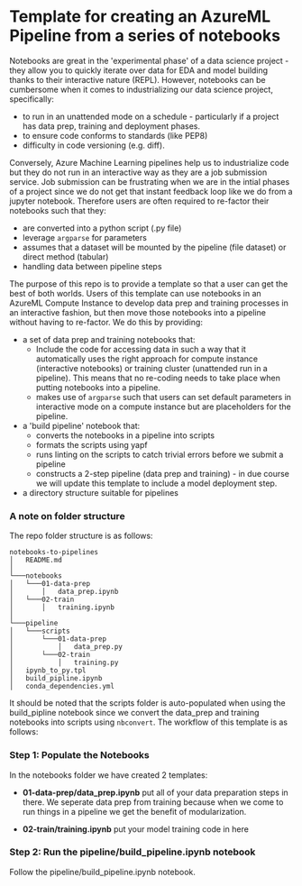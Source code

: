 # Template for creating an AzureML Pipeline from a series of notebooks

Notebooks are great in the 'experimental phase' of a data science project - they allow you to quickly iterate over data for EDA and model building thanks to their interactive nature (REPL). However, notebooks can be cumbersome when it comes to industrializing our data science project, specifically:

* to run in an unattended mode on a schedule - particularly if a project has data prep, training and deployment phases.
* to ensure code conforms to standards (like PEP8)
* difficulty in code versioning (e.g. diff). 

Conversely, Azure Machine Learning pipelines help us to industrialize code but they do not run in an interactive way as they are a job submission service. Job submission can be frustrating when we are in the intial phases of a project since we do not get that instant feedback loop like we do from a jupyter notebook. Therefore users are often required to re-factor their notebooks such that they:

* are converted into a python script (.py file)
* leverage `argparse` for parameters
* assumes that a dataset will be mounted by the pipeline (file dataset) or direct method (tabular)
* handling data between pipeline steps

The purpose of this repo is to provide a template so that a user can get the best of both worlds. Users of this template can use notebooks in an AzureML Compute Instance to develop data prep and training processes in an interactive fashion, but then move those notebooks into a pipeline without having to re-factor. We do this by providing:

*  a set of data prep and training notebooks that:
    * Include the code for accessing data in such a way that it automatically uses the right approach for compute instance (interactive notebooks) or training cluster (unattended run in a pipeline). This means that no re-coding needs to take place when putting notebooks into a pipeline.
    * makes use of `argparse` such that users can set default parameters in interactive mode on a compute instance but are placeholders for the pipeline.
* a 'build pipeline' notebook that:
    * converts the notebooks in a pipeline into scripts
    * formats the scripts using yapf
    * runs linting on the scripts to catch trivial errors before we submit a pipeline
    * constructs a 2-step pipeline (data prep and training) - in due course we will update this template to include a model deployment step.
* a directory structure suitable for pipelines

### A note on folder structure

The repo folder structure is as follows:

```
notebooks-to-pipelines
│   README.md
│
└───notebooks
│   └───01-data-prep
│       │   data_prep.ipynb
│   └───02-train
│       │   training.ipynb
│
└───pipeline
│   └───scripts
│       └───01-data-prep
│           │   data_prep.py
│       └───02-train
│           │   training.py
│   ipynb_to_py.tpl
│   build_pipline.ipynb
│   conda_dependencies.yml
```

It should be noted that the scripts folder is auto-populated when using the  build_pipline notebook since we convert the data_prep and training notebooks into scripts using `nbconvert`. The workflow of this template is as follows:

### Step 1: Populate the Notebooks

In the notebooks folder we have created 2 templates:

* __01-data-prep/data_prep.ipynb__ put all of your data preparation steps in there. We seperate data prep from training because when we come to run things in a pipeline we get the benefit of modularization.

* __02-train/training.ipynb__ put your model training code in here

### Step 2: Run the pipeline/build_pipeline.ipynb notebook

Follow the pipeline/build_pipeline.ipynb notebook.


